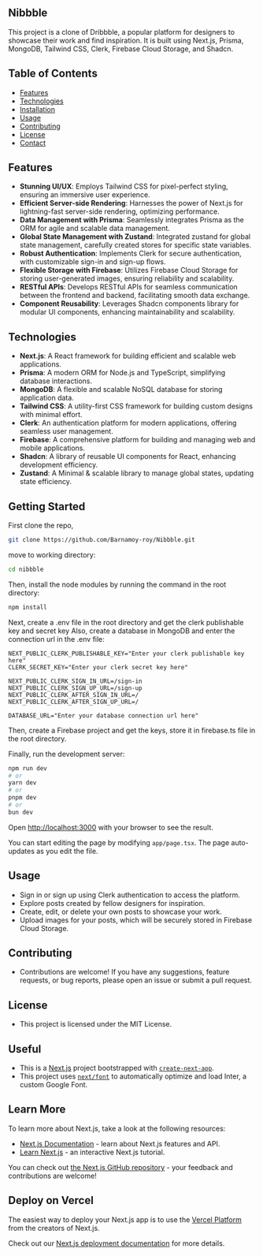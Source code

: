 ## Nibbble
This project is a clone of Dribbble, a popular platform for designers to showcase their work and find inspiration. It is built using Next.js, Prisma, MongoDB, Tailwind CSS, Clerk, Firebase Cloud Storage, and Shadcn.

## Table of Contents

- [Features](#features)
- [Technologies](#technologies)
- [Installation](#installation)
- [Usage](#usage)
- [Contributing](#contributing)
- [License](#license)
- [Contact](#contact)

## Features

- **Stunning UI/UX**: Employs Tailwind CSS for pixel-perfect styling, ensuring an immersive user experience.
- **Efficient Server-side Rendering**: Harnesses the power of Next.js for lightning-fast server-side rendering, optimizing performance.
- **Data Management with Prisma**: Seamlessly integrates Prisma as the ORM for agile and scalable data management.
- **Global State Management with Zustand**: Integrated zustand for global state management, carefully created stores for specific state variables.
- **Robust Authentication**: Implements Clerk for secure authentication, with customizable sign-in and sign-up flows.
- **Flexible Storage with Firebase**: Utilizes Firebase Cloud Storage for storing user-generated images, ensuring reliability and scalability.
- **RESTful APIs**: Develops RESTful APIs for seamless communication between the frontend and backend, facilitating smooth data exchange.
- **Component Reusability**: Leverages Shadcn components library for modular UI components, enhancing maintainability and scalability.

## Technologies

- **Next.js**: A React framework for building efficient and scalable web applications.
- **Prisma**: A modern ORM for Node.js and TypeScript, simplifying database interactions.
- **MongoDB**: A flexible and scalable NoSQL database for storing application data.
- **Tailwind CSS**: A utility-first CSS framework for building custom designs with minimal effort.
- **Clerk**: An authentication platform for modern applications, offering seamless user management.
- **Firebase**: A comprehensive platform for building and managing web and mobile applications.
- **Shadcn**: A library of reusable UI components for React, enhancing development efficiency.
- **Zustand**: A Minimal & scalable library to manage global states, updating state efficiency.


## Getting Started

First clone the repo, 
```bash
git clone https://github.com/Barnamoy-roy/Nibbble.git
```
move to working directory: 
```bash
cd nibbble
```
Then, install the node modules by running the command in the root directory:

```bash
npm install
```
Next, create a .env file in the root directory and get the clerk publishable key and secret key
Also, create a database in MongoDB and enter the connection url in the .env file:

```.env
NEXT_PUBLIC_CLERK_PUBLISHABLE_KEY="Enter your clerk publishable key here"
CLERK_SECRET_KEY="Enter your clerk secret key here"

NEXT_PUBLIC_CLERK_SIGN_IN_URL=/sign-in
NEXT_PUBLIC_CLERK_SIGN_UP_URL=/sign-up
NEXT_PUBLIC_CLERK_AFTER_SIGN_IN_URL=/
NEXT_PUBLIC_CLERK_AFTER_SIGN_UP_URL=/

DATABASE_URL="Enter your database connection url here"
```
Then, create a Firebase project and get the keys, store it in firebase.ts file in the root directory.

Finally, run the development server:

```bash
npm run dev
# or
yarn dev
# or
pnpm dev
# or
bun dev
```

Open [http://localhost:3000](http://localhost:3000) with your browser to see the result.

You can start editing the page by modifying `app/page.tsx`. The page auto-updates as you edit the file.

## Usage 
- Sign in or sign up using Clerk authentication to access the platform.
- Explore posts created by fellow designers for inspiration.
- Create, edit, or delete your own posts to showcase your work.
- Upload images for your posts, which will be securely stored in Firebase Cloud Storage.

## Contributing
- Contributions are welcome! If you have any suggestions, feature requests, or bug reports, please open an issue or submit a pull request.

## License
- This project is licensed under the MIT License.

## Useful
- This is a [Next.js](https://nextjs.org/) project bootstrapped with [`create-next-app`](https://github.com/vercel/next.js/tree/canary/packages/create-next-app).
- This project uses [`next/font`](https://nextjs.org/docs/basic-features/font-optimization) to automatically optimize and load Inter, a custom Google Font.

## Learn More

To learn more about Next.js, take a look at the following resources:

- [Next.js Documentation](https://nextjs.org/docs) - learn about Next.js features and API.
- [Learn Next.js](https://nextjs.org/learn) - an interactive Next.js tutorial.

You can check out [the Next.js GitHub repository](https://github.com/vercel/next.js/) - your feedback and contributions are welcome!

## Deploy on Vercel

The easiest way to deploy your Next.js app is to use the [Vercel Platform](https://vercel.com/new?utm_medium=default-template&filter=next.js&utm_source=create-next-app&utm_campaign=create-next-app-readme) from the creators of Next.js.

Check out our [Next.js deployment documentation](https://nextjs.org/docs/deployment) for more details.
